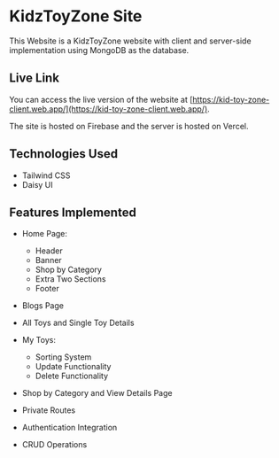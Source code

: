 # KidzToyZone Site

This Website is a KidzToyZone website with client and server-side implementation using MongoDB as the database.

## Live Link

You can access the live version of the website at [https://kid-toy-zone-client.web.app/](https://kid-toy-zone-client.web.app/).

The site is hosted on Firebase and the server is hosted on Vercel.

## Technologies Used

- Tailwind CSS
- Daisy UI

## Features Implemented

- Home Page:
  - Header
  - Banner
  - Shop by Category
  - Extra Two Sections
  - Footer

- Blogs Page

- All Toys and Single Toy Details

- My Toys:
  - Sorting System
  - Update Functionality
  - Delete Functionality

- Shop by Category and View Details Page

- Private Routes

- Authentication Integration

- CRUD Operations


